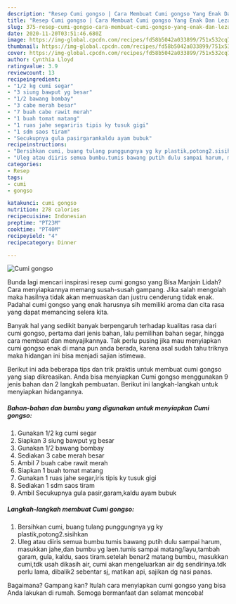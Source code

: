 ```yaml
---
description: "Resep Cumi gongso | Cara Membuat Cumi gongso Yang Enak Dan Lezat"
title: "Resep Cumi gongso | Cara Membuat Cumi gongso Yang Enak Dan Lezat"
slug: 375-resep-cumi-gongso-cara-membuat-cumi-gongso-yang-enak-dan-lezat
date: 2020-11-20T03:51:46.680Z
image: https://img-global.cpcdn.com/recipes/fd58b5042a033899/751x532cq70/cumi-gongso-foto-resep-utama.jpg
thumbnail: https://img-global.cpcdn.com/recipes/fd58b5042a033899/751x532cq70/cumi-gongso-foto-resep-utama.jpg
cover: https://img-global.cpcdn.com/recipes/fd58b5042a033899/751x532cq70/cumi-gongso-foto-resep-utama.jpg
author: Cynthia Lloyd
ratingvalue: 3.9
reviewcount: 13
recipeingredient:
- "1/2 kg cumi segar"
- "3 siung bawput yg besar"
- "1/2 bawang bombay"
- "3 cabe merah besar"
- "7 buah cabe rawit merah"
- "1 buah tomat matang"
- "1 ruas jahe segariris tipis ky tusuk gigi"
- "1 sdm saos tiram"
- "Secukupnya gula pasirgaramkaldu ayam bubuk"
recipeinstructions:
- "Bersihkan cumi, buang tulang punggungnya yg ky plastik,potong2.sisihkan"
- "Uleg atau diiris semua bumbu.tumis bawang putih dulu sampai harum, masukkan jahe,dan bumbu yg laen.tumis sampai matang/layu,tambah garam, gula, kaldu, saos tiram.setelah benar2 matang bumbu, masukkan cumi,tdk usah dikasih air, cumi akan mengeluarkan air dg sendirinya.tdk perlu lama, dibalik2 sebentar sj, matikan api, sajikan dg nasi panas."
categories:
- Resep
tags:
- cumi
- gongso

katakunci: cumi gongso 
nutrition: 278 calories
recipecuisine: Indonesian
preptime: "PT23M"
cooktime: "PT40M"
recipeyield: "4"
recipecategory: Dinner

---
```



![Cumi gongso](https://img-global.cpcdn.com/recipes/fd58b5042a033899/751x532cq70/cumi-gongso-foto-resep-utama.jpg)

Bunda lagi mencari inspirasi resep cumi gongso yang Bisa Manjain Lidah? Cara menyiapkannya memang susah-susah gampang. Jika salah mengolah maka hasilnya tidak akan memuaskan dan justru cenderung tidak enak. Padahal cumi gongso yang enak harusnya sih memiliki aroma dan cita rasa yang dapat memancing selera kita.

Banyak hal yang sedikit banyak berpengaruh terhadap kualitas rasa dari cumi gongso, pertama dari jenis bahan, lalu pemilihan bahan segar, hingga cara membuat dan menyajikannya. Tak perlu pusing jika mau menyiapkan cumi gongso enak di mana pun anda berada, karena asal sudah tahu triknya maka hidangan ini bisa menjadi sajian istimewa.




Berikut ini ada beberapa tips dan trik praktis untuk membuat cumi gongso yang siap dikreasikan. Anda bisa menyiapkan Cumi gongso menggunakan 9 jenis bahan dan 2 langkah pembuatan. Berikut ini langkah-langkah untuk menyiapkan hidangannya.

<!--inarticleads1-->

##### Bahan-bahan dan bumbu yang digunakan untuk menyiapkan Cumi gongso:

1. Gunakan 1/2 kg cumi segar
1. Siapkan 3 siung bawput yg besar
1. Gunakan 1/2 bawang bombay
1. Sediakan 3 cabe merah besar
1. Ambil 7 buah cabe rawit merah
1. Siapkan 1 buah tomat matang
1. Gunakan 1 ruas jahe segar,iris tipis ky tusuk gigi
1. Sediakan 1 sdm saos tiram
1. Ambil Secukupnya gula pasir,garam,kaldu ayam bubuk




<!--inarticleads2-->

##### Langkah-langkah membuat Cumi gongso:

1. Bersihkan cumi, buang tulang punggungnya yg ky plastik,potong2.sisihkan
1. Uleg atau diiris semua bumbu.tumis bawang putih dulu sampai harum, masukkan jahe,dan bumbu yg laen.tumis sampai matang/layu,tambah garam, gula, kaldu, saos tiram.setelah benar2 matang bumbu, masukkan cumi,tdk usah dikasih air, cumi akan mengeluarkan air dg sendirinya.tdk perlu lama, dibalik2 sebentar sj, matikan api, sajikan dg nasi panas.




Bagaimana? Gampang kan? Itulah cara menyiapkan cumi gongso yang bisa Anda lakukan di rumah. Semoga bermanfaat dan selamat mencoba!
